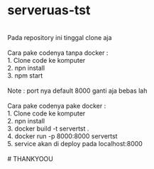 # serveruas-tst
<br />
Pada repository ini tinggal clone aja <br />
<br />
Cara pake codenya tanpa docker : <br />
1. Clone code ke komputer <br />
2. npn install <br />
3. npm start <br />
<br />
Note : port nya default 8000 ganti aja bebas lah <br />
<br />
Cara pake codenya pake docker : <br />
1. Clone code ke komputer <br />
2. npn install <br />
3. docker build -t servertst . <br />
4. docker run -p 8000:8000 servertst <br />
5. service akan di deploy pada localhost:8000 <br />
<br />
# THANKYOOU
